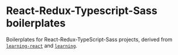 # React-Redux-Typescript-Sass boilerplates

Boilerplates for React-Redux-TypeScript-Sass projects, derived from [`learning-react`](https://github.com/zw627/learning-react) and [`learning`](https://github.com/zw627/learning).
